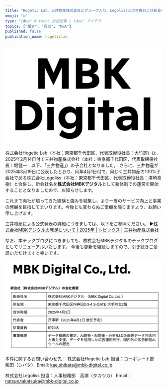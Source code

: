 ```yaml
---
title: "Hogetic Lab、三井物産株式会社にグループ入り、Legolissとの合併および新会社発足のお知らせ"
emoji: "✉️"
type: "idea" # tech: 技術記事 / idea: アイデア
topics: ["報告", "買収", "M&A"]
published: false
publication_name: hogeticlab
---
```


![会社概要](/images/articles/a97fdd485ca428_2.png)

株式会社Hogetic Lab（本社：東京都千代田区、代表取締役社長：大竹諒）は、2025年2月14日付で三井物産株式会社（本社：東京都千代田区、代表取締役社長：堀健一　以下、「三井物産」）の子会社となりました。
さらに、三井物産が2025年3月19日に公表したとおり、同年4月1日付で、同じく三井物産の100%子会社である株式会社Legoliss（本社：東京都千代田区、代表取締役社長：澤崎真樹）と合併し、新会社名を**株式会社MBKデジタル**として新体制での運営を開始することとなりましたので、お知らせします。

これまで両社が培ってきた経験と強みを結集し、より一層のサービス向上と事業の発展を目指してまいります。今後とも変わらぬご愛顧を賜りますよう、お願い申し上げます。

三井物産による公式発表の詳細につきましては、以下をご参照ください。
▶[株式会社MBKデジタルの発足について | 2025年 | トピックス | 三井物産株式会社](https://www.mitsui.com/jp/ja/topics/2025/1251018_14877.html)

なお、本テックブログにつきましても、株式会社MBKデジタルのテックブログとしてリニューアルいたします。
今後も更新を継続しますので、引き続きご愛読いただけますと幸いです。

![会社概要](/images/articles/a97fdd485ca428_1.png)

本件に関するお問い合わせ先：
株式会社Hogetic Lab
担当：コーポレート部　柴田（シバタ）
Email: kae.shibata@mbk-digital.co.jp

株式会社Legoliss
担当：人事総務部　高塚（タカツカ）
Email：natsue.takatsuka@mbk-digital.co.jp